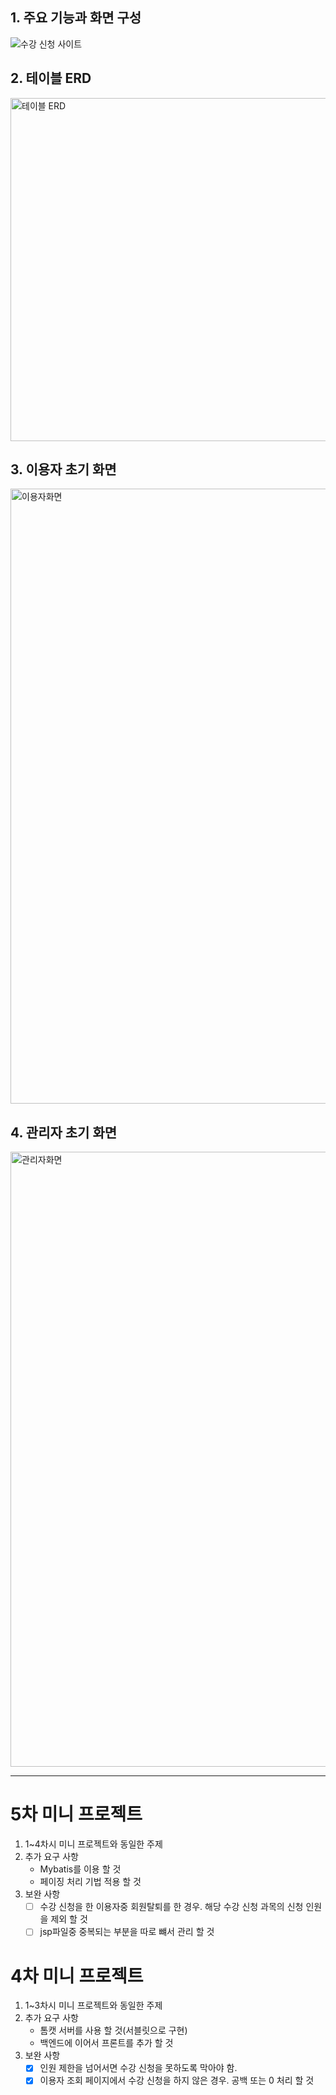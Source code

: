 ## 1. 주요 기능과 화면 구성
![수강 신청 사이트](https://user-images.githubusercontent.com/90540377/216827946-2440cb69-6125-42a2-ade3-30b197ff0596.png)

## 2. 테이블 ERD
<img width="549" alt="테이블 ERD" src="https://user-images.githubusercontent.com/90540377/216829015-1867f439-e0eb-436a-8f8e-54fb22c8eb68.png">

## 3. 이용자 초기 화면
<img width="984" alt="이용자화면" src="https://user-images.githubusercontent.com/90540377/216828703-4157038d-cd22-4fd9-b346-2d0402b25f9c.png">

## 4. 관리자 초기 화면
<img width="984" alt="관리자화면" src="https://user-images.githubusercontent.com/90540377/216828739-ed2cec98-55cb-4784-be86-6d06338491a2.png">

---
# 5차 미니 프로젝트
1. 1~4차시 미니 프로젝트와 동일한 주제    
2. 추가 요구 사항
    - Mybatis를 이용 할 것
    - 페이징 처리 기법 적용 할 것
3. 보완 사항
    - [ ] 수강 신청을 한 이용자중 회원탈퇴를 한 경우. 해당 수강 신청 과목의 신청 인원을 제외 할 것
    - [ ] jsp파일중 중복되는 부분을 따로 뺴서 관리 할 것    
# 4차 미니 프로젝트
1. 1~3차시 미니 프로젝트와 동일한 주제    
2. 추가 요구 사항
    - 톰캣 서버를 사용 할 것(서블릿으로 구현)
    - 백엔드에 이어서 프론트를 추가 할 것
3. 보완 사항
    - [x] 인원 제한을 넘어서면 수강 신청을 못하도록 막아야 함.
    - [x] 이용자 조회 페이지에서 수강 신청을 하지 않은 경우. 공백 또는 0 처리 할 것
